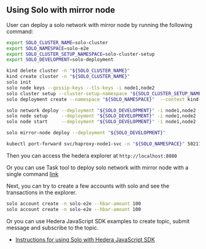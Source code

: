 ## Using Solo with mirror node

User can deploy a solo network with mirror node by running the following command:

```bash
export SOLO_CLUSTER_NAME=solo-cluster
export SOLO_NAMESPACE=solo-e2e
export SOLO_CLUSTER_SETUP_NAMESPACE=solo-cluster-setup
export SOLO_DEVELOPMENT=solo-deployment

kind delete cluster -n "${SOLO_CLUSTER_NAME}"
kind create cluster -n "${SOLO_CLUSTER_NAME}"
solo init
solo node keys --gossip-keys --tls-keys -i node1,node2
solo cluster setup --cluster-setup-namespace "${SOLO_CLUSTER_SETUP_NAMESPACE}"
solo deployment create --namespace "${SOLO_NAMESPACE}"  --context kind-"${SOLO_CLUSTER_NAME}" --email john@doe.com --deployment-clusters kind-"${SOLO_CLUSTER_NAME}" --cluster-ref kind-"${SOLO_CLUSTER_NAME}" --deployment "${SOLO_DEVELOPMENT}" --node-aliases node1,node2

solo network deploy --deployment "${SOLO_DEVELOPMENT}" -i node1,node2
solo node setup     --deployment "${SOLO_DEVELOPMENT}" -i node1,node2
solo node start     --deployment "${SOLO_DEVELOPMENT}" -i node1,node2

solo mirror-node deploy --deployment "${SOLO_DEVELOPMENT}"  

kubectl port-forward svc/haproxy-node1-svc -n "${SOLO_NAMESPACE}" 50211:50211 > /dev/null 2>&1 &
```

Then you can access the hedera explorer at `http://localhost:8080`

Or you can use Task tool to deploy solo network with mirror node with a single command [link](TaskTool.md)

Next, you can try to create a few accounts with solo and see the transactions in the explorer.

```bash
solo account create -n solo-e2e --hbar-amount 100
solo account create -n solo-e2e --hbar-amount 100
```

Or you can use Hedera JavaScript SDK examples to create topic, submit message and subscribe to the topic.

<!---
Add SDK.md link here
-->

* [Instructions for using Solo with Hedera JavaScript SDK](SDK.md)
